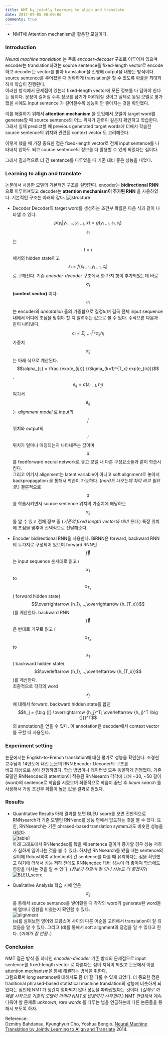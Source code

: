```yaml
---
title: NMT by jointly learning to align and translate
date: 2017-09-05 00:00:00
comments: true
---
```


- NMT에 Attention mechanism을 활용한 모델이다.

### Introduction

*Neural machine translation* 는 주로 *encoder-decoder* 구조로 이루어져 있으며 encoder는
translation하려는 source sentence를 fixed-length vector로 encode하고 decoder는 vector를
받아 translation을 진행해 output을 내놓는 방식이다. <br>
source sentence를 주어졌을 때 정확하게 translation을 할 수 있도록 확률을 최대화하게 학습이 진행된다. <br>
이러한 방식에서 문제점이 있는데 fixed-length vector에 모든 정보를 다 담아야 한다는 점이다.
문장이 길어질 수록 정보를 담기가 어려워질 것이고 실제로 동일 모델로 평가했을 시에도 input sentence
가 길어질수록 성능이 안 좋아지는 것을 확인했다.

이를 해결하기 위해서 **attention mechanism** 을 도입해서 모델이 target word를 generate할 때
source sentence의 어느 위치가 관련이 깊은지 확인하고 학습한다. 그래서 실제 predict할 때
previous generated target words에 더해서 학습한 source sentence의 위치와 관련된 context vector
도 고려해준다.

이렇게 했을 때 가장 중요한 점은 fixed-length vector로 전체 input sentence를 나타내지 않아도
되고 source sentence의 정보를 다 활용할 수 있게 되었다는 점이다.

그래서 결과적으로 더 긴 sentence를 다루었을 때 기존 대비 좋은 성능을 내었다.

### Learning to align and translate

논문에서 사용한 모델의 기본적인 구조를 설명한다. encoder는 **bidirectional RNN** 으로 이루어져있고
decoder는 **attention mechanism이 추가된 RNN** 을 사용하였다. 기본적인 구조는 아래와 같다.
![structure](https://whikwon.github.io/images/NMT_structure.png)

  - Decoder
  Decoder의 target word를 생성하는 조건부 확률은 다음 식과 같이 나타낼 수 있다.
  $$p(y_i \vert y_1, ..., y_{i-1}, x) = g(y_{i-1}, s_i, c_i)$$
  $$s_i$$는 $$t = i$$에서의 hidden state이고 $$s_i = f(s_{i-1}, y_{i-1}, c_i)$$로 구해진다.
  기존 *encoder-decoder* 구조에서 한 가지 항이 추가되었는데 바로 **$$c_i$$(context vector)** 이다.
  $$c_i$$는 encoder의 *annotation* 들의 가중합으로 결정되며 결국 전체 input sequence 내에서
  어디에 초점을 맞춰야 할 지 알려주는 값으로 볼 수 있다. 수식으론 다음과 같이 나타낸다.
  $$c_i = \Sigma_{j=1}^{T_x} \alpha_{ij} h_j$$ 가중치 $$\alpha_{ij}$$는 아래 식으로
  계산된다. $$\alpha_{ij} = \frac {exp(e_{ij})} {\Sigma_{k=1}^{T_x} exp(e_{ik})}$$,
  $$e_{ij} = a(s_{i-1}, h_j)$$
  여기서 $$e_{ij}$$는 *alignment model* 로 input의 $$j$$ 위치와 output의 $$i$$ 위치가
  얼마나 매칭되는지 나타내주는 값이며 $$a$$를 feedforward neural network로 놓고 모델 내 다른
  구성요소들과 같이 학습시킨다. <br>
  그리고 여기서 alignment는 latent variable이 아니고 soft alignment로 놓아서 backpropagation
  을 통해서 학습이 가능하다. (*hard도 나오는데 차이 비교 필요함.*)
  결론적으로 $$a$$를 학습시키면서 source sentence 위치의 가중치에 해당하는 $$\alpha_{ij}$$를 알 수 있고
  전체 정보 중 (*기존의 fixed length vector와 대비 된다.*) 특정 위치에 초점을 맞추어 선택적으로
  전달해준다.

  - Encoder
  bidirectional RNN을 사용한다. BiRNN은 forward, backward RNN의 두가지로 구성되어 있으며
  forward RNN인 $$\overrightarrow f$$는 input sequence 순서대로 읽고 ($$x_1$$ to $$x_{T_x}$$)
  forward hidden state($$\overrightarrow {h_1},...,\overrightarrow {h_{T_x}}$$)를 게산한다.
  backward RNN $$\overleftarrow f$$은 반대로 거꾸로 읽고 ($$x_{T_x}$$ to $$x_1$$) backward
  hidden state($$\overleftarrow {h_1},...,\overleftarrow {h_{T_x}}$$)를 계산한다. <br>
  최종적으로 각각의 word $$x_j$$에 대해서 forward, backward hidden state를 합친
  $$h_j = {\big {[} \overrightarrow {h_j}^T; \overleftarrow {h_j}^T \big {]}}^T$$
  의 annotation을 얻을 수 있다. 이 annotation은 decoder에서 context vector를 구할 때 사용된다.

### Experiment setting

논문에서는 English-to-French translation에 대한 평가로 성능을 확인한다.
조경현 교수님이 14년도에 내신 [논문](https://arxiv.org/pdf/1406.1078)의 RNN Encoder-Decoder의 구조를  
비교 대상으로 삼아 진행하였다. 학습 방법이나 데이터셋 모두 동일하게 진행했다.
기존 모델인 RNNencdec와 attention이 적용된 RNNsearch 각각에 대해 ~30, ~50 길이(word)의 sentence로
학습을 시켰으며 최종적으로 학습이 끝난 후 *beam search* 를 사용해서 가장 조건부 확률이 높은 값을 결과로 얻었다.<br>

### Results

  - Quantitative Results
  아래 결과를 보면 BLEU score를 보면 전반적으로 RNNsearch가 기존 모델인 RNNenc를 성능 면에서 압도하는 것을 볼 수 있다.
  또한, RNNsearch는 기존 phrased-based translation system과도 비슷한 성능을 내었다.<br>
  ![table1](https://whikwon.github.io/images/NMT_table1.png) <br>
  아래 그래프에서 RNNencdec를 봤을 때 sentence 길이가 증가할 경우 성능 저하가 심하게 일어나는 것을 볼 수 있다.
  하지만 RNNsearch를 봤을 때는 sentence의 길이에 Robust하여 attention이 긴 sentence를 다룰 때
  유리하다는 점을 확인했고 여기에 더해서 성능 저하 전에도 RNNencdec 대비 성능이 더 좋아져 학습에도 영향을
  미치는 것을 알 수 있다. (*정보가 전달이 잘 되니 성능도 더 좋곘지?*)
  ![BLEU_score](https://whikwon.github.io/images/NMT_BLEU_score.png)<br>

  - Qualitative Analysis
  학습 시에 얻은 $$\alpha_{ij}$$를 통해서 source sentence를 넣어줬을 때 각각의 word가 generate된 word들에
  얼마나 영향을 미쳤는지 확인할 수 있다. <br>
  ![alignment](https://whikwon.github.io/images/NMT_alignment.png)<br>
  (a)를 살펴보면 영어와 프랑스어 사이의 다른 어순을 고려해서 translation이 잘 되었음을 알 수 있다.
  그리고 (d)를 통해서 soft alignment의 장점을 알 수 있다고 한다. (*이해가 잘 안됨..*)


### Conclusion

NMT 접근 방식 중 하나인 *encoder-decoder* 기존 방식의 문제점으로 input sentence를 fixed-length vector
로 다룬다는 점이 지적이 되었고 논문에서 이를 attention mechanism을 통해 해결하는 방식을 취한다. <br>
그럼으로써 long sentence에 대해서도 좀 더 잘 다룰 수 있게 되었다. 더 중요한 점은 traditional phrased-based
statistical machine translation의 성능에 비슷하게 되었다는 점인데 NMT가 생긴지 얼마되지 않아
성능을 따라잡았다는 것이다. (*실제로 이 때를 시작으로 기존의 모델이 거의다 NMT로 변경되기 시작한다.*)
NMT 관련해서 계속 다뤄야 할 문제로 *unknown*, *rare words* 를 다루는 법을 언급하는데 다른 논문들을 통해서
보도록 하자.  


Reference: <br>
Dzmitry Bahdanau, Kyunghyun Cho, Yoshua Bengio. [Neural Machine Translation by Jointly Learning to Align and Translate](https://arxiv.org/pdf/1409.0473) 2014.
